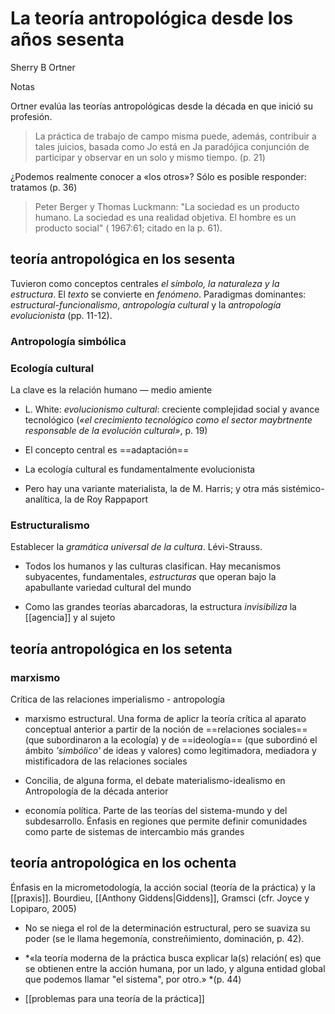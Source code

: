 # La teoría antropológica desde los años sesenta
Sherry B Ortner

Notas

Ortner evalúa las teorías antropológicas desde la década en que inició su profesión.

> La práctica de trabajo de campo misma puede, además, contribuir a tales juicios, basada como Jo está en Ja paradójica conjunción de participar y observar en un solo y mismo tiempo. (p. 21)

¿Podemos realmente conocer a «los otros»? Sólo es posible responder: tratamos (p. 36)

>Peter Berger y Thomas Luckmann: "La sociedad es un producto humano. La sociedad es una realidad objetiva. El hombre es un producto social" ( 1967:61; citado en la p. 61).

## teoría antropológica en los sesenta

Tuvieron como conceptos centrales *el símbolo, la naturaleza y la estructura*. El *texto* se convierte en *fenómeno*. Paradigmas dominantes: *estructural-funcionalismo*, *antropología cultural* y la *antropología evolucionista* (pp. 11-12).

### Antropología simbólica

### Ecología cultural

La clave es la relación humano — medio amiente

- L. White: *evolucionismo cultural*: creciente complejidad social y avance tecnológico (*«el crecimiento tecnológico como el sector maybrtnente responsable de la evolución cultural»*, p. 19)

- El concepto central es ==adaptación==

- La ecología cultural es fundamentalmente evolucionista

- Pero hay una variante materialista, la de M. Harris; y otra más sistémico-analítica, la de Roy Rappaport

### Estructuralismo

Establecer la *gramática universal de la cultura*. Lévi-Strauss.

- Todos los humanos y las culturas clasifican. Hay mecanismos subyacentes, fundamentales, *estructuras* que operan bajo la apabullante variedad cultural del mundo

- Como las grandes teorías abarcadoras, la estructura *invisibiliza* la [[agencia]] y al sujeto

## teoría antropológica en los setenta

### marxismo

Crítica de las relaciones imperialismo - antropología

- marxismo estructural. Una forma de aplicr la teoría crítica al aparato conceptual anterior a partir de la noción de ==relaciones sociales== (que subordinaron a la ecología) y de ==ideología== (que subordinó el ámbito *'simbólico'* de ideas y valores) como legitimadora, mediadora y mistificadora de las relaciones sociales

- Concilia, de alguna forma, el debate materialismo-idealismo en Antropología de la década anterior

- economía política. Parte de las teorías del sistema-mundo y del subdesarrollo. Énfasis en regiones que permite definir comunidades como parte de sistemas de intercambio más grandes

## teoría antropológica en los ochenta

Énfasis en la micrometodología, la acción social (teoría de la práctica) y la [[praxis]]. Bourdieu, [[Anthony Giddens|Giddens]], Gramsci (cfr. Joyce y Lopiparo, 2005)

- No se niega el rol de la determinación estructural, pero se suaviza su poder (se le llama hegemonía, constreñimiento, dominación, p. 42).

- *«la teoría moderna de la práctica busca explicar la(s) relación( es) que se obtienen entre la acción humana, por un lado, y alguna entidad global que podemos Ilamar "el sistema", por otro.» *(p. 44)

- [[problemas para una teoría de la práctica]]

